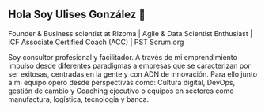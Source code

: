 ## Hola Soy Ulises González 👋
Founder & Business scientist at Rizoma | Agile & Data Scientist Enthusiast | ICF Associate Certified Coach (ACC) | PST Scrum.org

Soy consultor profesional y facilitador. A través de mi emprendimiento impulso desde diferentes paradigmas a empresas que se caracterizan por ser exitosas, centradas en la gente y con ADN de innovación. Para ello junto a mi equipo opero desde perspectivas como: Cultura digital, DevOps, gestión de cambio y Coaching ejecutivo o equipos en sectores como manufactura, logística, tecnología y banca.

<!--
**gonzalezulises/gonzalezulises** is a ✨ _special_ ✨ repository because its `README.md` (this file) appears on your GitHub profile.

Here are some ideas to get you started:

- 🔭 I’m currently working on ...
- 🌱 I’m currently learning ...
- 👯 I’m looking to collaborate on ...
- 🤔 I’m looking for help with ...
- 💬 Ask me about ...
- 📫 How to reach me: ...
- 😄 Pronouns: ...
- ⚡ Fun fact: ...
-->
